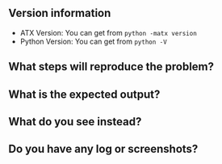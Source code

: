 ## Version information
- ATX Version: You can get from `python -matx version`
- Python Version: You can get from `python -V`

## What steps will reproduce the problem?

## What is the expected output?

## What do you see instead?

## Do you have any log or screenshots?
